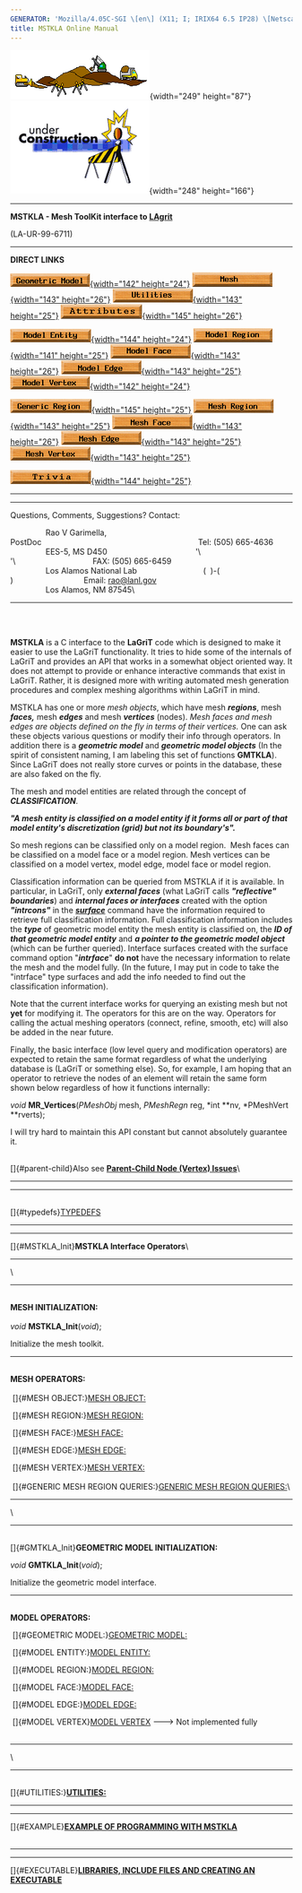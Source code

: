 ```yaml
---
GENERATOR: 'Mozilla/4.05C-SGI \[en\] (X11; I; IRIX64 6.5 IP28) \[Netscape\]'
title: MSTKLA Online Manual
---
```


![](../images/construction24.gif){width="249"
height="87"}![](../images/construc6.gif){width="248" height="166"}

------------------------------------------------------------------------

**MSTKLA - Mesh ToolKit interface to [LAgrit](http://lagrit.lanl.gov)**

(LA-UR-99-6711)

------------------------------------------------------------------------

**DIRECT LINKS**

[![](../images/model.gif){width="142"
height="24"}](Geom.html) [![](../images/mesh.gif){width="143"
height="26"}](Mesh.html) [![](../images/utilities.gif){width="143"
height="25"}](utilities.html) [![](../images/attributes.gif){width="145"
height="26"}](MeshAttributes.html)

[![](../images/modelenty.gif){width="144"
height="24"}](GeomEntity.html) [![](../images/modelregn.gif){width="141"
height="25"}](GeomRegion.html) [![](../images/modelface.gif){width="143"
height="26"}](GeomFace.html) [![](../images/modeledge.gif){width="143"
height="25"}](GeomEdge.html) [![](../images/modelvert.gif){width="142"
height="24"}](GeomVertex.html)

[![](../images/genregn.gif){width="145"
height="25"}](GenRegion.html) [![](../images/meshregn.gif){width="143"
height="25"}](MeshRegion.html) [![](../images/meshface.gif){width="143"
height="26"}](MeshFace.html) [![](../images/meshedge.gif){width="143"
height="25"}](MeshEdge.html) [![](../images/meshvert.gif){width="143"
height="25"}](MeshVertex.html)

[![](../images/trivia.gif){width="144" height="25"}](trivia.html)

------------------------------------------------------------------------

------------------------------------------------------------------------

Questions, Comments, Suggestions? Contact:

                Rao V Garimella,
PostDoc                                                                      
Tel: (505) 665-4636\
                EES-5, MS D450                                       
'\\      '\\                                   FAX: (505) 665-6459\
                Los Alamos National Lab                              ( 
)-(  )                                Email: <rao@lanl.gov>\
                Los Alamos, NM 87545\

------------------------------------------------------------------------

\
 

**MSTKLA** is a C interface to the **LaGriT** code which is designed to
make it easier to use the LaGriT functionality. It tries to hide some of
the internals of LaGriT and provides an API that works in a somewhat
object oriented way. It does not attempt to provide or enhance
interactive commands that exist in LaGriT. Rather, it is designed more
with writing automated mesh generation procedures and complex meshing
algorithms within LaGriT in mind.

MSTKLA has one or more *mesh objects*, which have mesh ***regions***,
mesh ***faces,*** mesh ***edges*** and mesh ***vertices*** (nodes).
*Mesh faces and mesh edges are objects defined on the fly in terms of
their vertices.* One can ask these objects various questions or modify
their info through operators. In addition there is a ***geometric
model*** and ***geometric model objects*** (In the spirit of consistent
naming, I am labeling this set of functions **GMTKLA**). Since LaGriT
does not really store curves or points in the database, these are also
faked on the fly.

The mesh and model entities are related through the concept of
***CLASSIFICATION***.

***"A mesh entity is classified on a model entity if it forms all or
part of that model entity's discretization (grid) but not its
boundary's".***

So mesh regions can be classified only on a model region.  Mesh faces
can be classified on a model face or a model region. Mesh vertices can
be classified on a model vertex, model edge, model face or model region.

Classification information can be queried from MSTKLA if it is
available. In particular, in LaGriT, only ***external faces*** (what
LaGriT calls ***"reflective" boundaries***) and ***internal faces or
interfaces*** created with the option ***"intrcons"*** in the
***[surface](http://www.t12.lanl.gov/~lagrit/new_html/SURFACE.html)***
command have the information required to retrieve full classification
information. Full classification information includes the ***type*** of
geometric model entity the mesh entity is classified on, the ***ID of
that geometric model entity*** and ***a pointer to the geometric model
object*** (which can be further queried). Interface surfaces created
with the surface command option "***intrface***" **do not** have the
necessary information to relate the mesh and the model fully. (In the
future, I may put in code to take the "intrface" type surfaces and add
the info needed to find out the classification information).

Note that the current interface works for querying an existing mesh but
not **yet** for modifying it. The operators for this are on the way.
Operators for calling the actual meshing operators (connect, refine,
smooth, etc) will also be added in the near future.

Finally, the basic interface (low level query and modification
operators) are expected to retain the same format regardless of what the
underlying database is (LaGriT or something else). So, for example, I am
hoping that an operator to retrieve the nodes of an element will retain
the same form shown below regardless of how it functions internally:

*void* **MR\_Vertices**(*PMeshObj* mesh, *PMeshRegn* reg, *int \**nv,
*PMeshVert \**rverts);

I will try hard to maintain this API constant but cannot absolutely
guarantee it.\
 

[]{#parent-child}Also see **[Parent-Child Node (Vertex)
Issues](http://www.ees.lanl.gov/staff/rao/mstkla/parent-child.html)**\

------------------------------------------------------------------------

------------------------------------------------------------------------

\
[]{#typedefs}[TYPEDEFS](http://www.ees.lanl.gov/staff/rao/mstkla/prelim.html) 

------------------------------------------------------------------------

------------------------------------------------------------------------

[]{#MSTKLA_Init}**MSTKLA Interface Operators**\

------------------------------------------------------------------------

\

------------------------------------------------------------------------

\
**MESH INITIALIZATION:**\
 \
*void* **MSTKLA\_Init**(*void*);

Initialize the mesh toolkit.

------------------------------------------------------------------------

\
**MESH OPERATORS:**\
 \
 []{#MESH OBJECT:}[MESH
OBJECT:](http://www.ees.lanl.gov/staff/rao/mstkla/Mesh.html)

 []{#MESH REGION:}[MESH
REGION:](http://www.ees.lanl.gov/staff/rao/mstkla/MeshRegion.html)

 []{#MESH FACE:}[MESH
FACE:](http://www.ees.lanl.gov/staff/rao/mstkla/MeshFace.html)

 []{#MESH EDGE:}[MESH
EDGE:](http://www.ees.lanl.gov/staff/rao/mstkla/MeshEdge.html)

 []{#MESH VERTEX:}[MESH
VERTEX:](http://www.ees.lanl.gov/staff/rao/mstkla/MeshVertex.html)\
 \
 []{#GENERIC MESH REGION QUERIES:}[GENERIC MESH REGION
QUERIES:](http://www.ees.lanl.gov/staff/rao/mstkla/GenRegion.html)\

------------------------------------------------------------------------

\

------------------------------------------------------------------------

\
[]{#GMTKLA_Init}**GEOMETRIC MODEL INITIALIZATION:**

*void* **GMTKLA\_Init**(*void*);

Initialize the geometric model interface.

------------------------------------------------------------------------

\
**MODEL OPERATORS:**

 []{#GEOMETRIC MODEL:}[GEOMETRIC
MODEL:](http://www.ees.lanl.gov/staff/rao/mstkla/Geom.html)

 []{#MODEL ENTITY:}[MODEL
ENTITY:](http://www.ees.lanl.gov/staff/rao/mstkla/GeomEntity.html)

 []{#MODEL REGION:}[MODEL
REGION:](http://www.ees.lanl.gov/staff/rao/mstkla/GeomRegion.html)

 []{#MODEL FACE:}[MODEL
FACE:](http://www.ees.lanl.gov/staff/rao/mstkla/GeomFace.html)

 []{#MODEL EDGE:}[MODEL
EDGE:](http://www.ees.lanl.gov/staff/rao/mstkla/GeomEdge.html)

 []{#MODEL VERTEX}[MODEL
VERTEX](http://www.ees.lanl.gov/staff/rao/mstkla/GeomVertex.html)
---&gt; Not implemented fully\
 

------------------------------------------------------------------------

\

------------------------------------------------------------------------

\
[]{#UTILITIES:}**[UTILITIES:](http://www.ees.lanl.gov/staff/rao/mstkla/utilities.html)**

------------------------------------------------------------------------

------------------------------------------------------------------------

[]{#EXAMPLE}**[EXAMPLE OF PROGRAMMING WITH
MSTKLA](http://www.ees.lanl.gov/staff/rao/mstkla/example.html)**\
 

------------------------------------------------------------------------

------------------------------------------------------------------------

[]{#EXECUTABLE}**[LIBRARIES, INCLUDE FILES AND CREATING AN
EXECUTABLE](http://www.ees.lanl.gov/staff/rao/mstkla/linking.html)**
